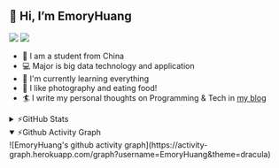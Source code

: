 ## 👋 Hi, I’m EmoryHuang
![](https://komarev.com/ghpvc/?username=EmoryHuang)
![](https://img.shields.io/badge/build-passing-brightgreen)
- 🧐 I am a student from China
- 💻 Major is big data technology and application
- 🌱 I'm currently learning everything
- 👯 I like photography and eating food!
- 🏄‍ I write my personal thoughts on Programming & Tech in [my blog](emoryhuang.github.io)


<details>
  <summary>⚡GitHub Stats</summary>
![EmoryHuang's GitHub stats](https://github-readme-stats.vercel.app/api?username=EmoryHuang&show_icons=true&theme=tokyonight)
</details>
<details open>
  <summary>⚡Github Activity Graph</summary>
![EmoryHuang's github activity graph](https://activity-graph.herokuapp.com/graph?username=EmoryHuang&theme=dracula)
</details>


<!---
EmoryHuang/EmoryHuang is a ✨ special ✨ repository because its `README.md` (this file) appears on your GitHub profile.
You can click the Preview link to take a look at your changes.
--->

